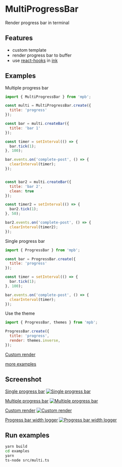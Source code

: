 # MultiProgressBar

Render progress bar in terminal

## Features
* custom template
* render progress bar to buffer
* use [react-hooks](https://reactjs.org/docs/hooks-intro.html) in [ink](https://github.com/vadimdemedes/ink)

## Examples

Multiple progress bar
```javascript
import { MultiProgressBar } from 'mpb';

const multi = MultiProgressBar.create({
  title: 'progress'
});

const bar = multi.createBar({
  title: 'bar 1'
});

const timer = setInterval(() => {
  bar.tick(1);
}, 100);

bar.events.on('complete-post', () => {
  clearInterval(timer);
});


const bar2 = multi.createBar({
  title: 'bar 2',
  clean: true
});

const timer2 = setInterval(() => {
  bar2.tick(1);
}, 50);

bar2.events.on('complete-post', () => {
  clearInterval(timer2);
});
```

Single progress bar
```javascript
import { ProgressBar } from 'mpb';

const bar = ProgressBar.create({
  title: 'progress'
});

const timer = setInterval(() => {
  bar.tick(1);
}, 100);

bar.events.on('complete-post', () => {
  clearInterval(timer);
});
```

Use the theme
```javascript
import { ProgressBar, themes } from 'mpb';

ProgressBar.create({
  title: 'progress',
  render: themes.inverse,
});
```

[Custom render](./examples/src/custom-render.ts)

[more examples](./examples/src)

## Screenshot
[Single progress bar](./examples/src/single.ts)
[![Single progress bar](https://asciinema.org/a/EZvZHrH81HOSHkx9PyqRLmmLN.svg)](https://asciinema.org/a/EZvZHrH81HOSHkx9PyqRLmmLN)

[Multiple progress bar](./examples/src/multi.ts)
[![Multiple progress bar](https://asciinema.org/a/1zVuA9veknBZqJC2pbxfCC7sw.svg)](https://asciinema.org/a/1zVuA9veknBZqJC2pbxfCC7sw)

[Custom render](./examples/src/custom-token.ts)
[![Custom render](https://asciinema.org/a/ZKsTed0tCoPAgdTQfevhhiSf0.svg)](https://asciinema.org/a/ZKsTed0tCoPAgdTQfevhhiSf0)

[Progress bar width logger](./examples/src/buffer-with-logger.ts)
[![Progress bar width logger](https://asciinema.org/a/EGFHdeKK4SbTMoK6KvgStuELP.svg)](https://asciinema.org/a/EGFHdeKK4SbTMoK6KvgStuELP)

## Run examples
```sh
yarn build
cd examples
yarn
ts-node src/multi.ts
```

